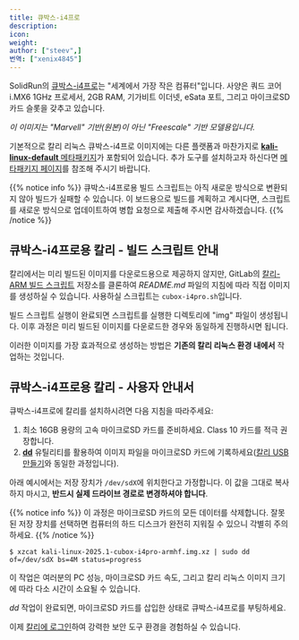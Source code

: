 ```yaml
---
title: 큐박스-i4프로
description:
icon:
weight:
author: ["steev",]
번역: ["xenix4845"]
---
```


SolidRun의 [큐박스-i4프로](https://www.solid-run.com/product/cubox-i4pro/)는 "세계에서 가장 작은 컴퓨터"입니다. 사양은 쿼드 코어 i.MX6 1GHz 프로세서, 2GB RAM, 기가비트 이더넷, eSata 포트, 그리고 마이크로SD 카드 슬롯을 갖추고 있습니다.

_이 이미지는 "Marvell" 기반(원본)이 아닌 "Freescale" 기반 모델용입니다._

기본적으로 칼리 리눅스 큐박스-i4프로 이미지에는 다른 플랫폼과 마찬가지로 [**kali-linux-default** 메타패키지](/docs/general-use/metapackages/)가 포함되어 있습니다. 추가 도구를 설치하고자 하신다면 [메타패키지 페이지](/docs/general-use/metapackages/)를 참조해 주시기 바랍니다.

{{% notice info %}}
큐박스-i4프로용 빌드 스크립트는 아직 새로운 방식으로 변환되지 않아 빌드가 실패할 수 있습니다. 이 보드용으로 빌드를 계획하고 계시다면, 스크립트를 새로운 방식으로 업데이트하여 병합 요청으로 제출해 주시면 감사하겠습니다.
{{% /notice %}}

## 큐박스-i4프로용 칼리 - 빌드 스크립트 안내

칼리에서는 미리 빌드된 이미지를 다운로드용으로 제공하지 않지만, GitLab의 [칼리-ARM 빌드 스크립트](https://gitlab.com/kalilinux/build-scripts/kali-arm) 저장소를 클론하여 _README.md_ 파일의 지침에 따라 직접 이미지를 생성하실 수 있습니다. 사용하실 스크립트는 `cubox-i4pro.sh`입니다.

빌드 스크립트 실행이 완료되면 스크립트를 실행한 디렉토리에 "img" 파일이 생성됩니다. 이후 과정은 미리 빌드된 이미지를 다운로드한 경우와 동일하게 진행하시면 됩니다.

이러한 이미지를 가장 효과적으로 생성하는 방법은 **기존의 칼리 리눅스 환경 내에서** 작업하는 것입니다.

## 큐박스-i4프로용 칼리 - 사용자 안내서

큐박스-i4프로에 칼리를 설치하시려면 다음 지침을 따라주세요:

1. 최소 16GB 용량의 고속 마이크로SD 카드를 준비하세요. Class 10 카드를 적극 권장합니다.
2. **[dd](https://manpages.debian.org/testing/coreutils/dd.1.en.html)** 유틸리티를 활용하여 이미지 파일을 마이크로SD 카드에 기록하세요([칼리 USB 만들기](/docs/usb/live-usb-install-with-windows/)와 동일한 과정입니다).

아래 예시에서는 저장 장치가 `/dev/sdX`에 위치한다고 가정합니다. 이 값을 그대로 복사하지 마시고, **반드시 실제 드라이브 경로로 변경하셔야 합니다**.

{{% notice info %}}
이 과정은 마이크로SD 카드의 모든 데이터를 삭제합니다. 잘못된 저장 장치를 선택하면 컴퓨터의 하드 디스크가 완전히 지워질 수 있으니 각별히 주의하세요.
{{% /notice %}}

```console
$ xzcat kali-linux-2025.1-cubox-i4pro-armhf.img.xz | sudo dd of=/dev/sdX bs=4M status=progress
```

이 작업은 여러분의 PC 성능, 마이크로SD 카드 속도, 그리고 칼리 리눅스 이미지 크기에 따라 다소 시간이 소요될 수 있습니다.

_dd_ 작업이 완료되면, 마이크로SD 카드를 삽입한 상태로 큐박스-i4프로를 부팅하세요.

이제 [칼리에 로그인](/docs/introduction/default-credentials/)하여 강력한 보안 도구 환경을 경험하실 수 있습니다.

